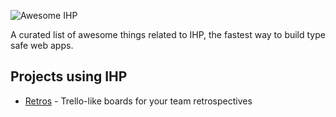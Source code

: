 ![Awesome IHP](https://ihp.digitallyinduced.com/ihp.svg)

A curated list of awesome things related to IHP, the fastest way to build type safe web apps.

## Projects using IHP

- [Retros](https://retros.ihpapp.com) - Trello-like boards for your team retrospectives